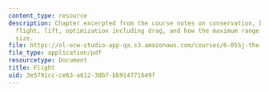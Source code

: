 ```yaml
---
content_type: resource
description: Chapter excerpted from the course notes on conservation, box models,
  flight, lift, optimization including drag, and how the maximum range depends on
  size.
file: https://ol-ocw-studio-app-qa.s3.amazonaws.com/courses/6-055j-the-art-of-approximation-in-science-and-engineering-spring-2008/3e5791ccce63a61230b7bb914771649f_mar14.pdf
file_type: application/pdf
resourcetype: Document
title: Flight
uid: 3e5791cc-ce63-a612-30b7-bb914771649f
---
```

